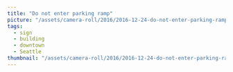 ```yaml
---
title: "Do not enter parking ramp"
picture: "/assets/camera-roll/2016/2016-12-24-do-not-enter-parking-ramp/20161224_205242772_iOS.jpg"
tags:
  - sign
  - building
  - downtown
  - Seattle
thumbnail: "/assets/camera-roll/2016/2016-12-24-do-not-enter-parking-ramp/20161224_205242772_iOS-thumbnail.jpg"
---
```

